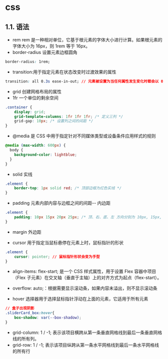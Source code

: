 # css

## 1.1. 语法

+ rem rem 是一种相对单位，它基于根元素的字体大小进行计算。如果根元素的字体大小为 16px，则 1rem 等于 16px。
+ border-radius 设置元素边框圆角

```css
border-radius: 1rem;
```

+ transition:用于指定元素在状态改变时过渡效果的属性

```css
transition: all 0.3s ease-in-out; // 元素被设置为当任何属性发生变化时都会以 0.3 秒的时间以 ease-in-out 缓动函数进行过渡
```

+ grid 创建网格布局的属性
+ 1fr 一个单位的剩余空间

```css
.container {
    display: grid;
    grid-template-columns: 1fr 1fr 1fr; /* 定义三列 */
    grid-gap: 10px; /* 设置列之间的间距 */
}
```

+ @media 是 CSS 中用于指定针对不同媒体类型或设备条件应用样式的规则

```css
@media (max-width: 600px) {
  body {
    background-color: lightblue;
  }
}
```

+ solid 实线

```css
.element {
    border-top: 1px solid red; /* 顶部边框为红色实线 */
}

```

+ padding 元素内部内容与边框之间的间距-- 内边距
```css
.element {
    padding: 10px 15px 20px 25px; /* 顶、右、底、左 方向分别为 10px, 15px, 20px, 25px */
}
```

+ margin 外边距

+ cursor 用于指定当鼠标悬停在元素上时，鼠标指针的形状

```css
.element {
    cursor: pointer; // 鼠标指针形状会变为手型
}
```

+ align-items: flex-start; 是一个 CSS 样式属性，用于设置 Flex 容器中项目（Flex 子元素）在交叉轴（垂直于主轴）上的对齐方式为起点（flex-start）。


+ overflow: auto;：根据需要显示滚动条，如果内容未溢出，则不显示滚动条

+ hover 选择器用于选择鼠标指针浮动在上面的元素，它适用于所有元素
```css
// 盒子出现阴影
.sliderCard_box:hover{
    box-shadow: var(--box-shadow);
}
```

+ grid-column: 1 / -1; 表示该项目横跨从第一条垂直网格线到最后一条垂直网格线的所有列。
+ grid-row: 1 / -1; 表示该项目纵跨从第一条水平网格线到最后一条水平网格线的所有行